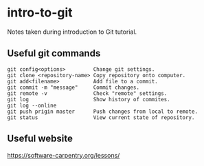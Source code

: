 # intro-to-git
Notes taken during introduction to Git tutorial.

## Useful git commands

```
git config<options>         Change git settings.
git clone <repository-name> Copy repository onto computer.
git add<filename>           Add file to a commit.
git commit -m "message"     Commit changes.
git remote -v               Check "remote" settings.
git log                     Show history of commites.
git log --online
git push prigin master      Push changes from local to remote.
git status                  View current state of repository.
```

## Useful website

https://software-carpentry.org/lessons/

